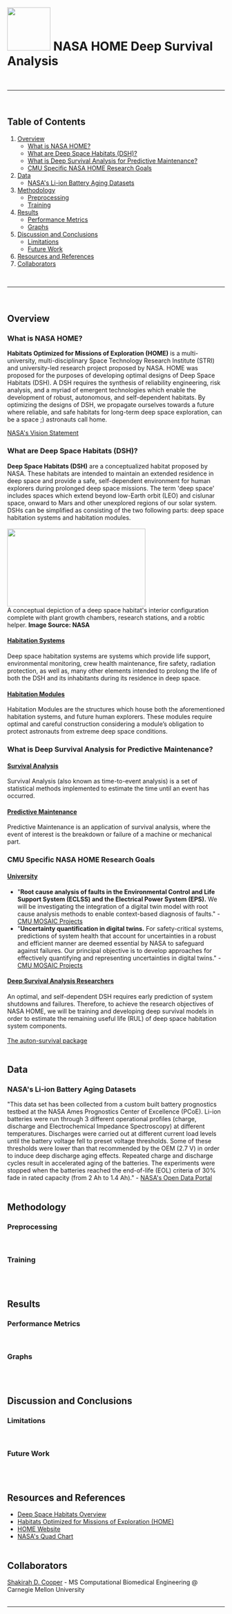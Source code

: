 # <img src="https://drive.google.com/uc?export=view&id=1XoL0DKY9N63l-rIop8PnYnHXGRz_AOfx" width="100" height="100"> NASA HOME Deep Survival Analysis
<br>


***
<br>


## Table of Contents
1. [Overview](#overview)
   * [What is NASA HOME?](#nasa-home)
   * [What are Deep Space Habitats (DSH)?](#dsh)
   * [What is Deep Survival Analysis for Predictive Maintenance?](#dsa)
   * [CMU Specific NASA HOME Research Goals](#cmu)
2. [Data](#data)
   * [NASA's Li-ion Battery Aging Datasets](#li-ion)
3. [Methodology](#method)
   * [Preprocessing](#pre-proc)
   * [Training](#train)
4. [Results](#results)
   * [Performance Metrics](#metrics)
   * [Graphs](#graphs)
5. [Discussion and Conclusions](#disc-cons)
   * [Limitations](#limits)
   * [Future Work](#future)
6. [Resources and References](#res-ref)
7. [Collaborators](#collab)


<br>

***
<br>


<a name = "overview"></a>
## Overview
<a name = "nasa-home"></a>
### What is NASA HOME?
<b>Habitats Optimized for Missions of Exploration (HOME)</b> is a multi-university, multi-disciplinary Space Technology Research Institute (STRI) and university-led research project proposed by NASA. HOME was proposed for the purposes of developing optimal designs of Deep Space Habitats (DSH). A DSH requires the synthesis of reliability engineering, risk analysis, and a myriad of emergent technologies which enable the development of robust, autonomous, and self-dependent habitats. By optimizing the designs of DSH, we propagate ourselves towards a future where reliable, and safe habitats for long-term deep space exploration, can be a space ;) astronauts call home.

[NASA's Vision Statement](https://www.nasa.gov/sites/default/files/atoms/files/home_quad_chart.pdf)
<br>

<a name = "dsh"></a>
### What are Deep Space Habitats (DSH)?
<b>Deep Space Habitats (DSH)</b> are a conceptualized habitat proposed by NASA. These habitats are intended to maintain an extended residence in deep space and provide a safe, self-dependent environment for human explorers during prolonged deep space missions. The term 'deep space' includes spaces which extend beyond low-Earth orbit (LEO) and cislunar space, onward to Mars and other unexplored regions of our solar system. DSHs can be simplified as consisting of the two following parts: deep space habitation systems and habitation modules.
<br><br>
<img src="https://drive.google.com/uc?export=view&id=16flpdqapmh1jcujg2csmyAEqBFnsk9hw" width="320" height="180">
<br>
A conceptual depiction of a deep space habitat's interior configuration complete with plant growth chambers, research stations, and a robtic helper. <b>Image Source: NASA</b>

#### [Habitation Systems]()
Deep space habitation systems are systems which provide life support, environmental monitoring, crew health maintenance, fire safety, radiation protection, as well as, many other elements intended to prolong the life of both the DSH and its inhabitants during its residence in deep space. 
#### [Habitation Modules]()
Habitation Modules are the structures which house both the aforementioned habitation systems, and future human explorers. These modules require optimal and careful construction considering a module’s obligation to protect astronauts from extreme deep space conditions.
<br>

<a name = "dsa"></a>
### What is Deep Survival Analysis for Predictive Maintenance?
#### [Survival Analysis]()
Survival Analysis (also known as time-to-event analysis) is a set of statistical methods implemented to estimate the time until an event has occurred.

#### [Predictive Maintenance]()
Predictive Maintenance is an application of survival analysis, where the event of interest is the breakdown or failure of a machine or mechanical part.
<br>

<a name = "cmu"></a>
### CMU Specific NASA HOME Research Goals
#### [University]()
* "<b>Root cause analysis of faults in the Environmental Control and Life Support System (ECLSS) and the Electrical Power System (EPS).</b> We will be investigating the integration of a digital twin model with root cause analysis methods to enable context-based diagnosis of faults." - [CMU MOSAIC Projects](https://faculty.ce.cmu.edu/mosaic/projects/habitats-optimized-for-missions-of-exploration-nasa-home/)
* "<b>Uncertainty quantification in digital twins.</b> For safety-critical systems, predictions of system health that account for uncertainties in a robust and efficient manner are deemed essential by NASA to safeguard against failures. Our principal objective is to develop approaches for effectively quantifying and representing uncertainties in digital twins." - [CMU MOSAIC Projects](https://faculty.ce.cmu.edu/mosaic/projects/habitats-optimized-for-missions-of-exploration-nasa-home/)
#### [Deep Survival Analysis Researchers]()
An optimal, and self-dependent DSH requires early prediction of system shutdowns and failures. Therefore, to achieve the research objectives of NASA HOME, we will be training and developing deep survival models in order to estimate the remaining useful life (RUL) of deep space habitation system components. 
<br><br>
[The auton-survival package](https://github.com/autonlab/auton-survival)
<br><br>


<a name = "data"></a>
## Data
<a name = "li-ion"></a>
### NASA's Li-ion Battery Aging Datasets
"This data set has been collected from a custom built battery prognostics testbed at the NASA Ames Prognostics Center of Excellence (PCoE). Li-ion batteries were run through 3 different operational profiles (charge, discharge and Electrochemical Impedance Spectroscopy) at different temperatures. Discharges were carried out at different current load levels until the battery voltage fell to preset voltage thresholds. Some of these thresholds were lower than that recommended by the OEM (2.7 V) in order to induce deep discharge aging effects. Repeated charge and discharge cycles result in accelerated aging of the batteries. The experiments were stopped when the batteries reached the end-of-life (EOL) criteria of 30% fade in rated capacity (from 2 Ah to 1.4 Ah)." - [NASA's Open Data Portal](https://data.nasa.gov/dataset/Li-ion-Battery-Aging-Datasets/uj5r-zjdb)
<br><br>


<a name = "method"></a>
## Methodology
<a name = "pre-proc"></a>
### Preprocessing
<br>

<a name = "train"></a>
### Training
<br><br>


<a name = "results"></a>
## Results
<a name = "metrics"></a>
### Performance Metrics
<br>

<a name = "graphs"></a>
### Graphs
<br><br>


<a name = "disc-cons"></a>
## Discussion and Conclusions
<a name = "limits"></a>
### Limitations
<br>

<a name = "future"></a>
### Future Work
<br><br>


<a name = "res-ref"></a>
## Resources and References
* [Deep Space Habitats Overview](https://www.nasa.gov/deep-space-habitation/overview/)
* [Habitats Optimized for Missions of Exploration (HOME)](https://www.nasa.gov/directorates/spacetech/strg/stri/stri_2018/Habitats_Optimized_for_Missions_of_Exploration_HOME/)
* [HOME Website](https://homestri.ucdavis.edu/)
* [NASA's Quad Chart](https://www.nasa.gov/sites/default/files/atoms/files/home_quad_chart.pdf)
<br><br>



<a name = "collab"></a>
## Collaborators
[Shakirah D. Cooper](https://github.com/ArchaePi) - MS Computational Biomedical Engineering @ Carnegie Mellon University
<br><br>


***
